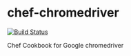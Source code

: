 # chef-chromedriver

[![Build Status](https://travis-ci.org/thegreenrobot/chef-chromedriver.svg?branch=master)](https://travis-ci.org/thegreenrobot/chef-chromedriver)

Chef Cookbook for Google chromedriver
